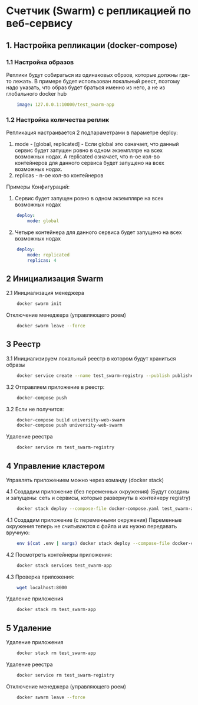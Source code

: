 # Счетчик (Swarm) с репликацией по веб-сервису

## 1. Настройка репликации (docker-compose)

### 1.1 Настройка образов
Реплики будут собираться из одинаковых обрзов, которые должны где-то лежать.
В примере будет использован локальный реест, поэтому надо указать, что образ
будет браться именно из него, а не из глобального docker hub
```yaml
	image: 127.0.0.1:10000/test_swarm-app
```

### 1.2 Настройка количества реплик
Репликация настраивается 2 подпараметрами в параметре deploy:
1) mode - [global, replicated] - Если global это означает, что данный сервис будет запущен ровно в одном экземпляре на всех возможных нодах. А replicated означает, что n-ое кол-во контейнеров для данного сервиса будет запущено на всех возможных нодах.
2) replicas - n-ое кол-во контейнеров

Примеры Конфигураций:
1. Сервис будет запущен ровно в одном экземпляре на всех возможных нодах
```yaml
	deploy:
		mode: global
```
2. Четыре контейнера для данного сервиса будет запущено на всех возможных нодах
```yaml
	deploy:
		mode: replicated
		replicas: 4
```

## 2 Инициализация Swarm
2.1 Инициализация менеджера
```bash
	docker swarm init
```

Отключение менеджера (управляющего роем) 
```bash
	docker swarm leave --force
```

## 3 Реестр
3.1 Инициализируем локальный реестр в котором будут храниться образы
```bash
	docker service create --name test_swarm-registry --publish published=10000,target=5000 registry:2 
```

3.2 Отправляем приложение в реестр:
```bash
	docker-compose push
```
3.2 Если не получится:
```bash
	docker-compose build university-web-swarm
	docker-compose push university-web-swarm
```

Удаление реестра
```bash
	docker service rm test_swarm-registry
```

## 4 Управление кластером
Управлять приложением можно через команду (docker stack)

4.1 Создадим приложение (без переменных окружения)
(Будут созданы и запущены: сеть и сервисы, которые развернуты в контейнеру registry)
```bash
	docker stack deploy --compose-file docker-compose.yaml test_swarm-app
```

4.1 Создадим приложение (с переменными окружения) 
Переменные окружения теперь не считываются с файла и их нужно передавать вручную:
```bash
	env $(cat .env | xargs) docker stack deploy --compose-file docker-compose.yaml test_swarm-app
```

4.2 Посмотреть контейнеры приложения:
```bash
	docker stack services test_swarm-app
```

4.3 Проверка приложения:
```bash
	wget localhost:8000
```

Удаление приложения
```bash
	docker stack rm test_swarm-app
```

## 5 Удаление
Удаление приложения
```bash
	docker stack rm test_swarm-app
```

Удаление реестра
```bash
	docker service rm test_swarm-registry
```

Отключение менеджера (управляющего роем) 
```bash
	docker swarm leave --force
```